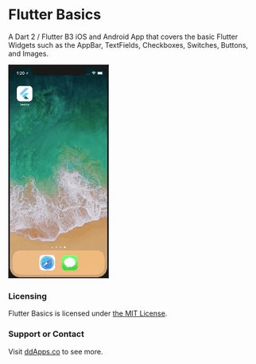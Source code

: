 # Flutter Basics
A Dart 2 / Flutter B3 iOS and Android App that covers the basic Flutter Widgets such as the AppBar, TextFields, Checkboxes, Switches, Buttons, and Images.

![](art/screenshot/flutter_basics02.gif?raw=true)

### Licensing
Flutter Basics is licensed under [the MIT License](LICENSE).

### Support or Contact
Visit [ddApps.co](http://ddapps.co) to see more.